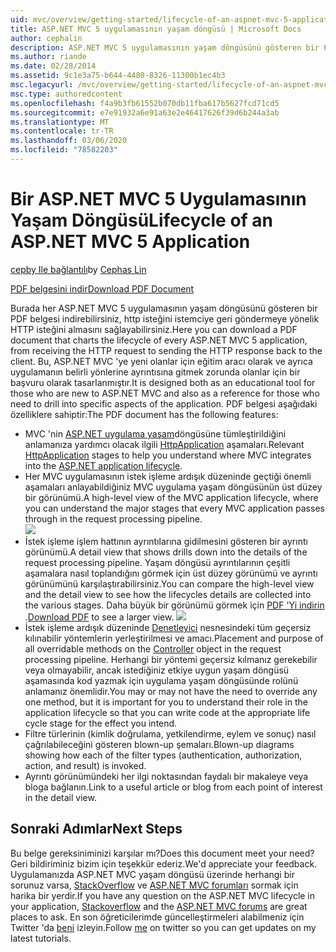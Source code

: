 ```yaml
---
uid: mvc/overview/getting-started/lifecycle-of-an-aspnet-mvc-5-application
title: ASP.NET MVC 5 uygulamasının yaşam döngüsü | Microsoft Docs
author: cephalin
description: ASP.NET MVC 5 uygulamasının yaşam döngüsünü gösteren bir PDF belgesi indirin. Bu yaşam döngüsü belgesi, MVC yaşam döngüsünün bir üst düzey görünümünü sağlar...
ms.author: riande
ms.date: 02/28/2014
ms.assetid: 9c1e3a75-b644-4480-8326-11300b1ec4b3
msc.legacyurl: /mvc/overview/getting-started/lifecycle-of-an-aspnet-mvc-5-application
msc.type: authoredcontent
ms.openlocfilehash: f4a9b3fb61552b070db11fba617b5627fcd71cd5
ms.sourcegitcommit: e7e91932a6e91a63e2e46417626f39d6b244a3ab
ms.translationtype: MT
ms.contentlocale: tr-TR
ms.lasthandoff: 03/06/2020
ms.locfileid: "78582203"
---
```

# <a name="lifecycle-of-an-aspnet-mvc-5-application"></a><span data-ttu-id="05870-104">Bir ASP.NET MVC 5 Uygulamasının Yaşam Döngüsü</span><span class="sxs-lookup"><span data-stu-id="05870-104">Lifecycle of an ASP.NET MVC 5 Application</span></span>

<span data-ttu-id="05870-105">[cepby Ile bağlantılı](https://github.com/cephalin)</span><span class="sxs-lookup"><span data-stu-id="05870-105">by [Cephas Lin](https://github.com/cephalin)</span></span>

[<span data-ttu-id="05870-106">PDF belgesini indir</span><span class="sxs-lookup"><span data-stu-id="05870-106">Download PDF Document</span></span>](lifecycle-of-an-aspnet-mvc-5-application/_static/lifecycle-of-an-aspnet-mvc-5-application1.pdf)

<span data-ttu-id="05870-107">Burada her ASP.NET MVC 5 uygulamasının yaşam döngüsünü gösteren bir PDF belgesi indirebilirsiniz, http isteğini istemciye geri göndermeye yönelik HTTP isteğini almasını sağlayabilirsiniz.</span><span class="sxs-lookup"><span data-stu-id="05870-107">Here you can download a PDF document that charts the lifecycle of every ASP.NET MVC 5 application, from receiving the HTTP request to sending the HTTP response back to the client.</span></span> <span data-ttu-id="05870-108">Bu, ASP.NET MVC 'ye yeni olanlar için eğitim aracı olarak ve ayrıca uygulamanın belirli yönlerine ayrıntısına gitmek zorunda olanlar için bir başvuru olarak tasarlanmıştır.</span><span class="sxs-lookup"><span data-stu-id="05870-108">It is designed both as an educational tool for those who are new to ASP.NET MVC and also as a reference for those who need to drill into specific aspects of the application.</span></span> <span data-ttu-id="05870-109">PDF belgesi aşağıdaki özelliklere sahiptir:</span><span class="sxs-lookup"><span data-stu-id="05870-109">The PDF document has the following features:</span></span>

- <span data-ttu-id="05870-110">MVC 'nin [ASP.NET uygulama yaşam](https://msdn.microsoft.com/library/bb470252.aspx)döngüsüne tümleştirildiğini anlamanıza yardımcı olacak ilgili [HttpApplication](https://msdn.microsoft.com/library/system.web.httpapplication.aspx) aşamaları.</span><span class="sxs-lookup"><span data-stu-id="05870-110">Relevant [HttpApplication](https://msdn.microsoft.com/library/system.web.httpapplication.aspx) stages to help you understand where MVC integrates into the [ASP.NET application lifecycle](https://msdn.microsoft.com/library/bb470252.aspx).</span></span>
- <span data-ttu-id="05870-111">Her MVC uygulamasının istek işleme ardışık düzeninde geçtiği önemli aşamaları anlayabildiğiniz MVC uygulama yaşam döngüsünün üst düzey bir görünümü.</span><span class="sxs-lookup"><span data-stu-id="05870-111">A high-level view of the MVC application lifecycle, where you can understand the major stages that every MVC application passes through in the request processing pipeline.</span></span>  
    ![](lifecycle-of-an-aspnet-mvc-5-application/_static/image1.jpg)
- <span data-ttu-id="05870-112">İstek işleme işlem hattının ayrıntılarına gidilmesini gösteren bir ayrıntı görünümü.</span><span class="sxs-lookup"><span data-stu-id="05870-112">A detail view that shows drills down into the details of the request processing pipeline.</span></span> <span data-ttu-id="05870-113">Yaşam döngüsü ayrıntılarının çeşitli aşamalara nasıl toplandığını görmek için üst düzey görünümü ve ayrıntı görünümünü karşılaştırabilirsiniz.</span><span class="sxs-lookup"><span data-stu-id="05870-113">You can compare the high-level view and the detail view to see how the lifecycles details are collected into the various stages.</span></span> <span data-ttu-id="05870-114">Daha büyük bir görünümü görmek için [PDF 'Yi indirin](lifecycle-of-an-aspnet-mvc-5-application/_static/lifecycle-of-an-aspnet-mvc-5-application1.pdf) .</span><span class="sxs-lookup"><span data-stu-id="05870-114">[Download PDF](lifecycle-of-an-aspnet-mvc-5-application/_static/lifecycle-of-an-aspnet-mvc-5-application1.pdf) to see a larger view.</span></span>
    ![](lifecycle-of-an-aspnet-mvc-5-application/_static/image2.jpg)
- <span data-ttu-id="05870-115">İstek işleme ardışık düzeninde [Denetleyici](https://msdn.microsoft.com/library/system.web.mvc.controller.aspx) nesnesindeki tüm geçersiz kılınabilir yöntemlerin yerleştirilmesi ve amacı.</span><span class="sxs-lookup"><span data-stu-id="05870-115">Placement and purpose of all overridable methods on the [Controller](https://msdn.microsoft.com/library/system.web.mvc.controller.aspx) object in the request processing pipeline.</span></span> <span data-ttu-id="05870-116">Herhangi bir yöntemi geçersiz kılmanız gerekebilir veya olmayabilir, ancak istediğiniz etkiye uygun yaşam döngüsü aşamasında kod yazmak için uygulama yaşam döngüsünde rolünü anlamanız önemlidir.</span><span class="sxs-lookup"><span data-stu-id="05870-116">You may or may not have the need to override any one method, but it is important for you to understand their role in the application lifecycle so that you can write code at the appropriate life cycle stage for the effect you intend.</span></span>
- <span data-ttu-id="05870-117">Filtre türlerinin (kimlik doğrulama, yetkilendirme, eylem ve sonuç) nasıl çağrılabileceğini gösteren blown-up şemaları.</span><span class="sxs-lookup"><span data-stu-id="05870-117">Blown-up diagrams showing how each of the filter types (authentication, authorization, action, and result) is invoked.</span></span>
- <span data-ttu-id="05870-118">Ayrıntı görünümündeki her ilgi noktasından faydalı bir makaleye veya bloga bağlanın.</span><span class="sxs-lookup"><span data-stu-id="05870-118">Link to a useful article or blog from each point of interest in the detail view.</span></span>

## <a name="next-steps"></a><span data-ttu-id="05870-119">Sonraki Adımlar</span><span class="sxs-lookup"><span data-stu-id="05870-119">Next Steps</span></span>

<span data-ttu-id="05870-120">Bu belge gereksiniminizi karşılar mı?</span><span class="sxs-lookup"><span data-stu-id="05870-120">Does this document meet your need?</span></span> <span data-ttu-id="05870-121">Geri bildiriminiz bizim için teşekkür ederiz.</span><span class="sxs-lookup"><span data-stu-id="05870-121">We'd appreciate your feedback.</span></span> <span data-ttu-id="05870-122">Uygulamanızda ASP.NET MVC yaşam döngüsü üzerinde herhangi bir sorunuz varsa, [StackOverflow](http://stackoverflow.com/help) ve [ASP.NET MVC forumları](https://forums.asp.net/1146.aspx) sormak için harika bir yerdir.</span><span class="sxs-lookup"><span data-stu-id="05870-122">If you have any question on the ASP.NET MVC lifecycle in your application, [Stackoverflow](http://stackoverflow.com/help) and the [ASP.NET MVC forums](https://forums.asp.net/1146.aspx) are great places to ask.</span></span> <span data-ttu-id="05870-123">En son öğreticilerimde güncelleştirmeleri alabilmeniz için Twitter 'da [beni](https://twitter.com/Cephas_MSFT) izleyin.</span><span class="sxs-lookup"><span data-stu-id="05870-123">Follow [me](https://twitter.com/Cephas_MSFT) on twitter so you can get updates on my latest tutorials.</span></span>
